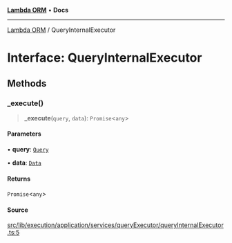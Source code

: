 [**Lambda ORM**](../README.md) • **Docs**

***

[Lambda ORM](../README.md) / QueryInternalExecutor

# Interface: QueryInternalExecutor

## Methods

### \_execute()

> **\_execute**(`query`, `data`): `Promise`\<`any`\>

#### Parameters

• **query**: [`Query`](../classes/Query.md)

• **data**: [`Data`](../classes/Data.md)

#### Returns

`Promise`\<`any`\>

#### Source

[src/lib/execution/application/services/queryExecutor/queryInternalExecutor.ts:5](https://github.com/lambda-orm/lambdaorm/blob/f8c82a2cc7a2807ec58a8f880e271d3fde41079e/src/lib/execution/application/services/queryExecutor/queryInternalExecutor.ts#L5)

